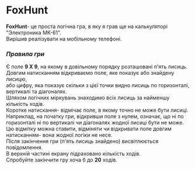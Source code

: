 # **FoxHunt**
**FoxHunt**- це проста логічна гра, в яку я грав ще на калькуляторі "Электроника МК-61".   
Вирішив реалізувати на мобільному телефоні.  
### *Правила гри*   
Є поле **9 Х 9**, на якому в довільному порядку розташовані п'ять лисиць.    
Довгим натисканням відкриваємо поле, яке показує або знайдену лисицю,   
або цифру, яка показує скільки з цієї точки видно лисиць по горизонталі, вертикалі та діагоналях.  
Шляхом логічних міркувань знаходимо всіх лисиць за найменшу кількість ходів.  
Коротке натискання- відмічає поле, в якому точно не може бути лисиці.    
Наприклад, на початку гри, відкривши поле з нулем, означає, що ні по горизонталі ні по вертикалі чи діагоналях жодної лисиці бути не може.    
Цю відмітку можна ставити, відміняти чи відкривати поле довгим натисканням- вона жодної логіки не несе.   
Після закінчення гри (п'ять лисиць знайдено) висвітлюється повідомлення.    
В верхній частині екрану підраховано кількість ходів.   
Спробуйте закінчити гру хоча б до **20** ходів. 
